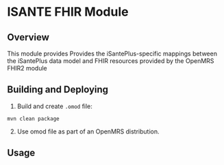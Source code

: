 # ISANTE FHIR Module

## Overview
This module provides Provides the  iSantePlus-specific mappings between the iSantePlus data model and FHIR resources provided by the OpenMRS FHIR2 module

## Building and Deploying

1. Build and create `.omod` file:
```shell
mvn clean package
```

2. Use omod file as part of an OpenMRS distribution. 

## Usage


 